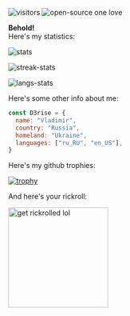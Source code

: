 ![visitors](https://visitor-badge.laobi.icu/badge?page_id=D3rise.D3rise)
![open-source one love](https://badges.frapsoft.com/os/v2/open-source.svg?v=103)

**Behold!**  
Here's my statistics:

![stats](https://github-readme-stats.vercel.app/api?username=D3rise&theme=onedark)  

![streak-stats](https://github-readme-streak-stats.herokuapp.com/?user=D3rise&theme=onedark)  

![langs-stats](https://github-readme-stats.vercel.app/api/top-langs/?username=D3rise&theme=onedark&layout=compact)

Here's some other info about me:  
```js
const D3rise = {
  name: "Vladimir",
  country: "Russia",
  homeland: "Ukraine",
  languages: ["ru_RU", "en_US"],
}
```

Here's my github trophies:  

[![trophy](https://github-profile-trophy.vercel.app/?username=D3rise&column=3&margin-w=15&margin-h=15&theme=onedark)](https://github.com/ryo-ma/github-profile-trophy)

And here's your rickroll:

<img src="https://c.tenor.com/x8v1oNUOmg4AAAAd/rickroll-roll.gif" alt="get rickrolled lol" width="200"/>
